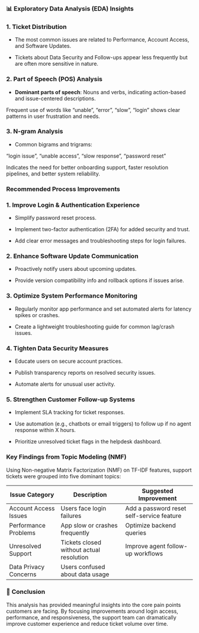 

### 📊 Exploratory Data Analysis (EDA) Insights


### 1. Ticket Distribution

* The most common issues are related to Performance, Account Access, and Software Updates.

* Tickets about Data Security and Follow-ups appear less frequently but are often more sensitive in nature.


### 2. Part of Speech (POS) Analysis

* **Dominant parts of speech**: Nouns and verbs, indicating action-based and issue-centered descriptions.

Frequent use of words like “unable”, “error”, “slow”, “login” shows clear patterns in user frustration and needs.


### 3. N-gram Analysis

* Common bigrams and trigrams:

“login issue”, “unable access”, “slow response”, “password reset”

Indicates the need for better onboarding support, faster resolution pipelines, and better system reliability.


### **Recommended Process Improvements**

### 1. Improve Login & Authentication Experience

* Simplify password reset process.

* Implement two-factor authentication (2FA) for added security and trust.

* Add clear error messages and troubleshooting steps for login failures.


### 2. Enhance Software Update Communication

* Proactively notify users about upcoming updates.

* Provide version compatibility info and rollback options if issues arise.


### 3. Optimize System Performance Monitoring

* Regularly monitor app performance and set automated alerts for latency spikes or crashes.

* Create a lightweight troubleshooting guide for common lag/crash issues.


### 4. Tighten Data Security Measures

* Educate users on secure account practices.

* Publish transparency reports on resolved security issues.

* Automate alerts for unusual user activity.


### 5. Strengthen Customer Follow-up Systems

* Implement SLA tracking for ticket responses.

* Use automation (e.g., chatbots or email triggers) to follow up if no agent response within X hours.

* Prioritize unresolved ticket flags in the helpdesk dashboard.


### Key Findings from Topic Modeling (NMF)

Using Non-negative Matrix Factorization (NMF) on TF-IDF features, support tickets were grouped into five dominant topics:


| Issue Category             | Description                                      | Suggested Improvement                      |
|---------------------------|--------------------------------------------------|--------------------------------------------|
| Account Access Issues     | Users face login failures                        | Add a password reset self-service feature  |
| Performance Problems      | App slow or crashes frequently                   | Optimize backend queries                   |
| Unresolved Support        | Tickets closed without actual resolution         | Improve agent follow-up workflows          |
| Data Privacy Concerns     | Users confused about data usage   



### 📌 **Conclusion**

This analysis has provided meaningful insights into the core pain points customers are facing. By focusing improvements around login access, performance, and responsiveness, the support team can dramatically improve customer experience and reduce ticket volume over time.